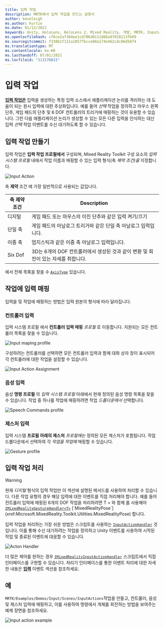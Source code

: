 ```yaml
---
title: 입력 작업
description: MRTK에서 입력 작업을 만드는 설명서
author: keveleigh
ms.author: kurtie
ms.date: 01/12/2021
keywords: Unity, HoloLens, HoloLens 2, Mixed Reality, 개발, MRTK, InputActions,
ms.openlocfilehash: cf6ce2af304ee1cd706d0111d66a97018113fb09
ms.sourcegitcommit: f338b1f121a10577bcce08a174e462cdc86d5874
ms.translationtype: MT
ms.contentlocale: ko-KR
ms.lasthandoff: 07/01/2021
ms.locfileid: "113176815"
---
```

# <a name="input-actions"></a>입력 작업

[**입력 작업은**](input-actions.md) 입력을 생성하는 특정 입력 소스에서 애플리케이션 논리를 격리하는 데 도움이 되는 원시 입력에 대한 추상화입니다. 예를 들어 *선택* 작업을 정의하고 마우스 왼쪽 단추, 게임 패드의 단추 및 6 DOF 컨트롤러의 트리거에 매핑하는 것이 유용할 수 있습니다. 그런 다음 애플리케이션 논리가 생성할 수 있는 모든 다른 입력을 인식하는 대신 입력 *선택* 작업 이벤트를 수신 대기하도록 할 수 있습니다.

## <a name="creating-an-input-action"></a>입력 작업 만들기

입력 작업은 **입력 작업 프로필에서** 구성되며, Mixed Reality Toolkit 구성 요소의 *입력 시스템 프로필* 내에서 작업 이름과 매핑할 수 있는 입력 형식(축 *제약 조건)을* 지정합니다.

<img src="../images/input/InputActions.png" alt="Input Action" style="max-width:100%;">

축 **제약** 조건 에 가장 일반적으로 사용되는 값입니다.

축 제약 조건 | Description
--- | ---
디지털 | 게임 패드 또는 마우스의 이진 단추와 같은 입력 켜기/끄기
단일 축 | 게임 패드의 아날로그 트리거와 같은 단일 축 아날로그 입력입니다.
이중 축 | 엄지스틱과 같은 이중 축 아날로그 입력입니다.
Six Dof | 3D는 6개의 DOF 컨트롤러에서 생성된 것과 같이 변환 및 회전이 있는 자세를 취합니다.

에서 전체 목록을 찾을 수 [`AxisType`](xref:Microsoft.MixedReality.Toolkit.Utilities.AxisType) 있습니다.

## <a name="mapping-input-to-actions"></a>작업에 입력 매핑

입력을 및 작업에 매핑하는 방법은 입력 원본의 형식에 따라 달라집니다.

### <a name="controller-input"></a>컨트롤러 입력

입력 시스템 프로필 에서 **컨트롤러 입력 매핑** *프로필* 로 이동합니다. 지원되는 모든 컨트롤러 목록을 찾을 수 있습니다.

<img src="../images/input/ControllerInputMappingProfile.PNG" alt="Input maping profile" style="max-width:100%;">

구성하려는 컨트롤러를 선택하면 모든 컨트롤러 입력과 함께 대화 상자 창이 표시되어 각 컨트롤러에 대한 작업을 설정할 수 있습니다.

<img src="../images/input/InputActionAssignment.PNG" alt="Input Action Assignment" style="max-width:100%;">

### <a name="speech-input"></a>음성 입력

음성 **명령 프로필** 의 *입력 시스템 프로필* 아래에서 현재 정의된 음성 명령 목록을 찾을 수 있습니다. 작업 중 하나를 작업에 매핑하려면 작업 *드롭다운에서* 선택합니다.

<img src="../images/input/SpeechCommandsProfile.png" alt="Speech Commands profile" style="max-width:100%;">

### <a name="gesture-input"></a>제스처 입력

입력 시스템 **프로필 아래의 제스처** *프로필에는* 정의된 모든 제스처가 포함됩니다. 작업 드롭다운에서 선택하여 각 *작업을 작업에* 매핑할 수 있습니다.

<img src="../images/input/GestureProfile.png" alt="Gesture profile" style="max-width:100%;">

## <a name="handling-input-actions"></a>입력 작업 처리

> [!WARNING]
> 현재 *디지털* 형식의 입력 작업만 이 섹션에 설명된 메서드를 사용하여 처리할 수 있습니다. 다른 작업 유형의 경우 해당 입력에 대한 이벤트를 직접 처리해야 합니다. 예를 들어 컨트롤러 입력에 매핑된 6개의 DOF 작업을 처리하려면 T = 와 함께 를 사용해야 [`IMixedRealityGestureHandler<T>`](xref:Microsoft.MixedReality.Toolkit.Input.IMixedRealityGestureHandler`1) [`MixedRealityPose`](xref:Microsoft.MixedReality.Toolkit.Utilities.MixedRealityPose) 합니다.

입력 작업을 처리하는 가장 쉬운 방법은 스크립트를 사용하는 [`InputActionHandler`](xref:Microsoft.MixedReality.Toolkit.Input.InputActionHandler) 것입니다. 이를 통해 수신 대기하려는 작업을 정의하고 Unity 이벤트를 사용하여 시작된 작업 및 종료된 이벤트에 대응할 수 있습니다.

<img src="../images/input/InputActionHandler.PNG" alt="Acton Handler" style="max-width:100%;">

더 많은 제어를 원하는 경우 [`IMixedRealityInputActionHandler`](xref:Microsoft.MixedReality.Toolkit.Input.IMixedRealityInputActionHandler) 스크립트에서 직접 인터페이스를 구현할 수 있습니다. 처리기 인터페이스를 통한 이벤트 처리에 대한 자세한 내용은 [**입력**](input-events.md) 이벤트 섹션을 참조하세요.

## <a name="examples"></a>예

`MRTK/Examples/Demos/Input/Scenes/InputActions`작업을 만들고, 컨트롤러, 음성 및 제스처 입력에 매핑하고, 이를 사용하여 명령에서 개체를 회전하는 방법을 보여주는 예제 장면을 참조하세요.

<img src="../images/input/InputActionsExample.PNG" alt="Input action example" style="max-width:100%;">
